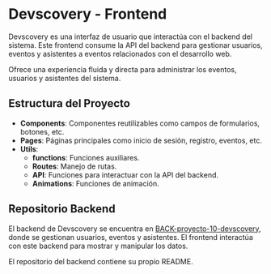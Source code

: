 # Devscovery - Frontend

Devscovery es una interfaz de usuario que interactúa con el backend del sistema. Este frontend consume la API del backend para gestionar usuarios, eventos y asistentes a eventos relacionados con el desarrollo web.

Ofrece una experiencia fluida y directa para administrar los eventos, usuarios y asistentes del sistema.

## **Estructura del Proyecto**

- **Components**: Componentes reutilizables como campos de formularios, botones, etc.
- **Pages**: Páginas principales como inicio de sesión, registro, eventos, etc.
- **Utils**:
  - **functions**: Funciones auxiliares.
  - **Routes**: Manejo de rutas.
  - **API**: Funciones para interactuar con la API del backend.
  - **Animations**: Funciones de animación.

## **Repositorio Backend**

El backend de Devscovery se encuentra en [BACK-proyecto-10-devscovery](https://github.com/marugandev/BACK-proyecto-10-devscovery), donde se gestionan usuarios, eventos y asistentes. El frontend interactúa con este backend para mostrar y manipular los datos.

El repositorio del backend contiene su propio README.

